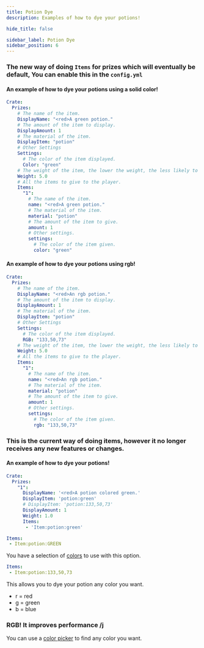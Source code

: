 ```yaml
---
title: Potion Dye
description: Examples of how to dye your potions!

hide_title: false

sidebar_label: Potion Dye
sidebar_position: 6
---
```

### The new way of doing `Items` for prizes which will eventually be default, You can enable this in the `config.yml`
#### An example of how to dye your potions using a solid color!
```yaml
Crate:
  Prizes:
    # The name of the item.
    DisplayName: "<red>A green potion."
    # The amount of the item to display.
    DisplayAmount: 1
    # The material of the item.
    DisplayItem: "potion"
    # Other Settings
    Settings:
      # The color of the item displayed.
      Color: "green"
    # The weight of the item, the lower the weight, the less likely to win it.
    Weight: 5.0
    # All the items to give to the player.
    Items:
      "1":
        # The name of the item.
        name: "<red>A green potion."
        # The material of the item.
        material: "potion"
        # The amount of the item to give.
        amount: 1
        # Other settings.
        settings:
          # The color of the item given.
          color: "green"
```

#### An example of how to dye your potions using rgb!
```yaml
Crate:
  Prizes:
    # The name of the item.
    DisplayName: "<red>An rgb potion."
    # The amount of the item to display.
    DisplayAmount: 1
    # The material of the item.
    DisplayItem: "potion"
    # Other Settings
    Settings:
      # The color of the item displayed.
      RGB: "133,50,73"
    # The weight of the item, the lower the weight, the less likely to win it.
    Weight: 5.0
    # All the items to give to the player.
    Items:
      "1":
        # The name of the item.
        name: "<red>An rgb potion."
        # The material of the item.
        material: "potion"
        # The amount of the item to give.
        amount: 1
        # Other settings.
        settings:
          # The color of the item given.
          rgb: "133,50,73"
```

### This is the current way of doing items, however it no longer receives any new features or changes.
#### An example of how to dye your potions!
```yaml
Crate:
  Prizes:
    "1":
      DisplayName: '<red>A potion colored green.'
      DisplayItem: 'potion:green'
      # DisplayItem: 'potion:133,50,73'
      DisplayAmount: 1
      Weight: 1.0
      Items:
       - 'Item:potion:green'
```

```yaml
Items:
 - Item:potion:GREEN
```
You have a selection of [colors](https://jd.papermc.io/paper/1.21.4/org/bukkit/Color.html) to use with this option.

```yaml
Items:
 - Item:potion:133,50,73
```
This allows you to dye your potion any color you want.

* r = red
* g = green
* b = blue

### RGB! It improves performance /j
You can use a [color picker](https://htmlcolorcodes.com/color-picker/) to find any color you want.